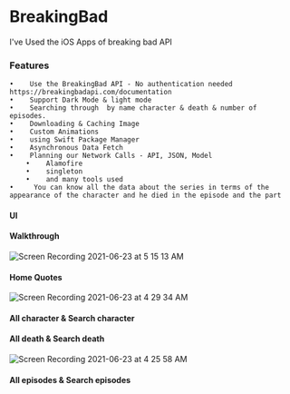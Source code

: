 # BreakingBad
I've Used the iOS Apps of breaking bad API 
### Features
	•	 Use the BreakingBad API - No authentication needed  https://breakingbadapi.com/documentation
	•	 Support Dark Mode & light mode 
	•	 Searching through  by name character & death & number of episodes.
	•	 Downloading & Caching Image
	•	 Custom Animations
	•	 using Swift Package Manager
	•	 Asynchronous Data Fetch
	•	 Planning our Network Calls - API, JSON, Model
        •	 Alamofire
        •	 singleton
        •	 and many tools used
	•	  You can know all the data about the series in terms of the appearance of the character and he died in the episode and the part


  


#### UI
#### Walkthrough

![Screen Recording 2021-06-23 at 5 15 13 AM](https://user-images.githubusercontent.com/41602889/123030085-7beaff00-d3e2-11eb-8752-ea35620d879a.gif)

#### Home Quotes
![Screen Recording 2021-06-23 at 4 29 34 AM](https://user-images.githubusercontent.com/41602889/123029462-72ad6280-d3e1-11eb-8a14-a279ff75bb9c.gif)


#### All character & Search character

#### All death & Search death
![Screen Recording 2021-06-23 at 4 25 58 AM](https://user-images.githubusercontent.com/41602889/123029361-45f94b00-d3e1-11eb-836f-cc7d0659d98e.gif)

#### All episodes & Search episodes


